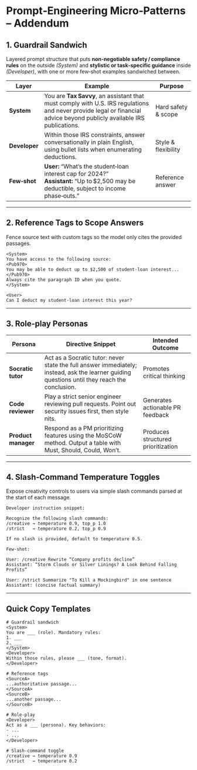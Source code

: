 # Prompt‑Engineering Micro‑Patterns – Addendum

## 1. Guardrail Sandwich

Layered prompt structure that puts **non‑negotiable safety / compliance rules** on the outside *(System)* and **stylistic or task‑specific guidance** inside *(Developer)*, with one or more few‑shot examples sandwiched between.

| Layer | Example | Purpose |
|-------|---------|---------|
| **System** | You are **Tax Savvy**, an assistant that must comply with U.S. IRS regulations and never provide legal or financial advice beyond publicly available IRS publications. | Hard safety & scope |
| **Developer** | Within those IRS constraints, answer conversationally in plain English, using bullet lists when enumerating deductions. | Style & flexibility |
| **Few‑shot** | **User:** “What’s the student‑loan interest cap for 2024?”  <br> **Assistant:** “Up to $2,500 may be deductible, subject to income phase‑outs.” | Reference answer |

---

## 2. Reference Tags to Scope Answers

Fence source text with custom tags so the model only cites the provided passages.

```text
<System>
You have access to the following source:
<Pub970>
You may be able to deduct up to $2,500 of student‑loan interest...
</Pub970>
Always cite the paragraph ID when you quote.
</System>

<User>
Can I deduct my student‑loan interest this year?
```

---

## 3. Role‑play Personas

| Persona | Directive Snippet | Intended Outcome |
|---------|-------------------|------------------|
| **Socratic tutor** | Act as a Socratic tutor: never state the full answer immediately; instead, ask the learner guiding questions until they reach the conclusion. | Promotes critical thinking |
| **Code reviewer** | Play a strict senior engineer reviewing pull requests. Point out security issues first, then style nits. | Generates actionable PR feedback |
| **Product manager** | Respond as a PM prioritizing features using the MoSCoW method. Output a table with Must, Should, Could, Won’t. | Produces structured prioritization |

---

## 4. Slash‑Command Temperature Toggles

Expose creativity controls to users via simple slash commands parsed at the start of each message.

```text
Developer instruction snippet:

Recognize the following slash commands:
/creative → temperature 0.9, top_p 1.0
/strict   → temperature 0.2, top_p 0.9

If no slash is provided, default to temperature 0.5.

Few‑shot:

User: /creative Rewrite “Company profits decline”
Assistant: “Storm Clouds or Silver Linings? A Look Behind Falling Profits”

User: /strict Summarize "To Kill a Mockingbird" in one sentence
Assistant: (concise factual summary)
```

---

## Quick Copy Templates

```text
# Guardrail sandwich
<System>
You are ___ (role). Mandatory rules:
1. ___
2. ___
</System>
<Developer>
Within those rules, please ___ (tone, format).
</Developer>

# Reference tags
<SourceA>
...authoritative passage...
</SourceA>
<SourceB>
...another passage...
</SourceB>

# Role‑play
<Developer>
Act as a ___ (persona). Key behaviors:
- ...
- ...
</Developer>

# Slash‑command toggle
/creative → temperature 0.9
/strict   → temperature 0.2
```
